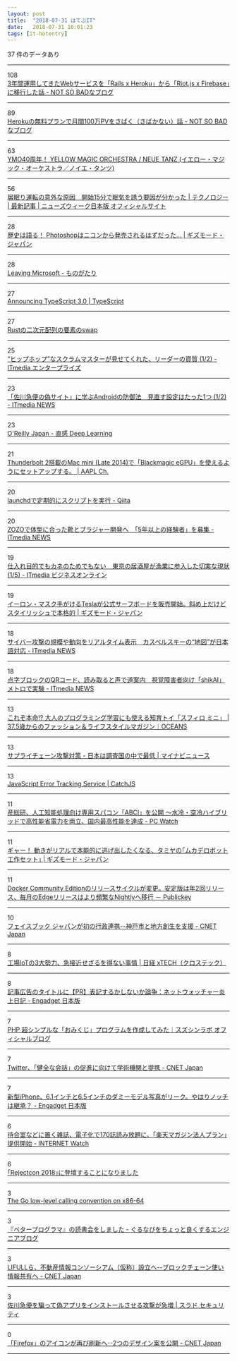 ```yaml
---
layout: post
title:  "2018-07-31 はてぶIT"
date:   2018-07-31 10:01:23
tags: [it-hotentry]
---
```

37 件のデータあり

<hr><div class="row">
<div class="col-1"><span class="badge badge-pill badge-success h2">108</span></div>
<div class="col-11"><a href='https://blog.notsobad.jp/entry/2018/03/31/132507' target='_blank'>3年間運用してきたWebサービスを「Rails x Heroku」から「Riot.js x Firebase」に移行した話 - NOT SO BADなブログ</a></div>
</div>
<hr>
<div class="row">
<div class="col-1"><span class="badge badge-pill badge-success h2">89</span></div>
<div class="col-11"><a href='https://blog.notsobad.jp/entry/2018/02/04/170844' target='_blank'>Herokuの無料プランで月間100万PVをさばく（さばかない）話 - NOT SO BADなブログ</a></div>
</div>
<hr>
<div class="row">
<div class="col-1"><span class="badge badge-pill badge-success h2">63</span></div>
<div class="col-11"><a href='http://www.110107.com/s/oto/page/YMO40?ima=3555' target='_blank'>YMO40周年！ YELLOW MAGIC ORCHESTRA / NEUE TANZ (イエロー・マジック・オーケストラ／ノイエ・タンツ)</a></div>
</div>
<hr>
<div class="row">
<div class="col-1"><span class="badge badge-pill badge-success h2">56</span></div>
<div class="col-11"><a href='https://www.newsweekjapan.jp/stories/technology/2018/07/post-10689.php' target='_blank'>居眠り運転の意外な原因　開始15分で眠気を誘う要因が分かった | テクノロジー | 最新記事 | ニューズウィーク日本版 オフィシャルサイト</a></div>
</div>
<hr>
<div class="row">
<div class="col-1"><span class="badge badge-pill badge-success h2">28</span></div>
<div class="col-11"><a href='https://www.gizmodo.jp/2011/05/post_8873.html' target='_blank'>歴史は語る！ Photoshopはニコンから発売されるはずだった... | ギズモード・ジャパン</a></div>
</div>
<hr>
<div class="row">
<div class="col-1"><span class="badge badge-pill badge-success h2">28</span></div>
<div class="col-11"><a href='http://atsushieno.hatenablog.com/entry/2018/07/31/030110' target='_blank'>Leaving Microsoft - ものがたり</a></div>
</div>
<hr>
<div class="row">
<div class="col-1"><span class="badge badge-pill badge-success h2">27</span></div>
<div class="col-11"><a href='https://blogs.msdn.microsoft.com/typescript/2018/07/30/announcing-typescript-3-0/' target='_blank'>Announcing TypeScript 3.0 | TypeScript</a></div>
</div>
<hr>
<div class="row">
<div class="col-1"><span class="badge badge-pill badge-success h2">27</span></div>
<div class="col-11"><a href='https://qiita.com/tanakh/items/d70561f038a0ef4f0ff1' target='_blank'>Rustの二次元配列の要素のswap</a></div>
</div>
<hr>
<div class="row">
<div class="col-1"><span class="badge badge-pill badge-success h2">25</span></div>
<div class="col-11"><a href='http://www.itmedia.co.jp/enterprise/articles/1807/29/news006.html' target='_blank'>“ヒップホップ”なスクラムマスターが見せてくれた、リーダーの資質 (1/2) - ITmedia エンタープライズ</a></div>
</div>
<hr>
<div class="row">
<div class="col-1"><span class="badge badge-pill badge-success h2">23</span></div>
<div class="col-11"><a href='http://www.itmedia.co.jp/news/articles/1807/31/news046.html' target='_blank'>「佐川急便の偽サイト」に学ぶAndroidの防御法　見直す設定はたった1つ (1/2) - ITmedia NEWS</a></div>
</div>
<hr>
<div class="row">
<div class="col-1"><span class="badge badge-pill badge-success h2">23</span></div>
<div class="col-11"><a href='http://www.oreilly.co.jp/books/9784873118260/index.html' target='_blank'>O'Reilly Japan - 直感 Deep Learning</a></div>
</div>
<hr>
<div class="row">
<div class="col-1"><span class="badge badge-pill badge-success h2">21</span></div>
<div class="col-11"><a href='https://applech2.com/archives/20180730-how-to-use-blackmagic-egpu-with-mac-mini-2014.html' target='_blank'>Thunderbolt 2搭載のMac mini (Late 2014)で「Blackmagic eGPU」を使えるようにセットアップする。 | AAPL Ch.</a></div>
</div>
<hr>
<div class="row">
<div class="col-1"><span class="badge badge-pill badge-success h2">20</span></div>
<div class="col-11"><a href='https://qiita.com/rsahara/items/7d37a4cb6c73329d4683' target='_blank'>launchdで定期的にスクリプトを実行 - Qiita</a></div>
</div>
<hr>
<div class="row">
<div class="col-1"><span class="badge badge-pill badge-success h2">20</span></div>
<div class="col-11"><a href='http://www.itmedia.co.jp/news/articles/1807/30/news123.html' target='_blank'>ZOZOで体型に合った靴とブラジャー開発へ　「5年以上の経験者」を募集 - ITmedia NEWS</a></div>
</div>
<hr>
<div class="row">
<div class="col-1"><span class="badge badge-pill badge-success h2">19</span></div>
<div class="col-11"><a href='http://www.itmedia.co.jp/business/articles/1807/31/news021.html' target='_blank'>仕入れ目的でもカネのためでもない　東京の居酒屋が漁業に参入した切実な現状 (1/5) - ITmedia ビジネスオンライン</a></div>
</div>
<hr>
<div class="row">
<div class="col-1"><span class="badge badge-pill badge-success h2">19</span></div>
<div class="col-11"><a href='https://www.gizmodo.jp/2018/07/tesla-surf-board.html' target='_blank'>イーロン・マスク手がけるTeslaが公式サーフボードを販売開始。斜め上だけどスタイリッシュで本格的 | ギズモード・ジャパン</a></div>
</div>
<hr>
<div class="row">
<div class="col-1"><span class="badge badge-pill badge-success h2">18</span></div>
<div class="col-11"><a href='http://www.itmedia.co.jp/news/articles/1807/30/news117.html' target='_blank'>サイバー攻撃の規模や動向をリアルタイム表示　カスペルスキーの“地図”が日本語対応 - ITmedia NEWS</a></div>
</div>
<hr>
<div class="row">
<div class="col-1"><span class="badge badge-pill badge-success h2">18</span></div>
<div class="col-11"><a href='http://www.itmedia.co.jp/news/articles/1807/30/news110.html' target='_blank'>点字ブロックのQRコード、読み取ると声で道案内　視覚障害者向け「shikAI」メトロで実験 - ITmedia NEWS</a></div>
</div>
<hr>
<div class="row">
<div class="col-1"><span class="badge badge-pill badge-success h2">13</span></div>
<div class="col-11"><a href='https://oceans.tokyo.jp/lifestyle/2018-0730-6/' target='_blank'>これぞ本命!? 大人のプログラミング学習にも使える知育トイ「スフィロ ミニ」 | 37.5歳からのファッション＆ライフスタイルマガジン｜OCEANS</a></div>
</div>
<hr>
<div class="row">
<div class="col-1"><span class="badge badge-pill badge-success h2">13</span></div>
<div class="col-11"><a href='https://news.mynavi.jp/article/20180731-671703/' target='_blank'>サプライチェーン攻撃対策 - 日本は調査国の中で最低 | マイナビニュース</a></div>
</div>
<hr>
<div class="row">
<div class="col-1"><span class="badge badge-pill badge-success h2">13</span></div>
<div class="col-11"><a href='https://catchjs.com/' target='_blank'>JavaScript Error Tracking Service | CatchJS</a></div>
</div>
<hr>
<div class="row">
<div class="col-1"><span class="badge badge-pill badge-success h2">11</span></div>
<div class="col-11"><a href='https://pc.watch.impress.co.jp/docs/news/1135632.html' target='_blank'>産総研、人工知能処理向け専用スパコン「ABCI」を公開 ～水冷・空冷ハイブリッドで高性能省電力を両立、国内最高性能を達成 - PC Watch</a></div>
</div>
<hr>
<div class="row">
<div class="col-1"><span class="badge badge-pill badge-success h2">11</span></div>
<div class="col-11"><a href='https://www.gizmodo.jp/2018/07/tamiya-centipede-robot.html' target='_blank'>ギャー！ 動きがリアルで本能的に逃げ出したくなる、タミヤの｢ムカデロボット工作セット｣ | ギズモード・ジャパン</a></div>
</div>
<hr>
<div class="row">
<div class="col-1"><span class="badge badge-pill badge-success h2">11</span></div>
<div class="col-11"><a href='https://www.publickey1.jp/blog/18/docker_community_edition2edgenightly.html' target='_blank'>Docker Community Editionのリリースサイクルが変更。安定版は年2回リリース、毎月のEdgeリリースはより頻繁なNightlyへ移行 － Publickey</a></div>
</div>
<hr>
<div class="row">
<div class="col-1"><span class="badge badge-pill badge-success h2">10</span></div>
<div class="col-11"><a href='https://japan.cnet.com/article/35123276/' target='_blank'>フェイスブック ジャパンが初の行政連携--神戸市と地方創生を支援 - CNET Japan</a></div>
</div>
<hr>
<div class="row">
<div class="col-1"><span class="badge badge-pill badge-success h2">8</span></div>
<div class="col-11"><a href='https://tech.nikkeibp.co.jp/atcl/nxt/mag/nc/18/020800017/072500094/' target='_blank'>工場IoTの3大勢力、急接近せざるを得ない事情 | 日経 xTECH（クロステック）</a></div>
</div>
<hr>
<div class="row">
<div class="col-1"><span class="badge badge-pill badge-success h2">8</span></div>
<div class="col-11"><a href='https://japanese.engadget.com/2017/07/11/pr/' target='_blank'>記事広告のタイトルに【PR】表記するかしないか論争：ネットウォッチャー炎上日記 - Engadget 日本版</a></div>
</div>
<hr>
<div class="row">
<div class="col-1"><span class="badge badge-pill badge-success h2">7</span></div>
<div class="col-11"><a href='https://suzushinlab.com/2018/07/30/simple-fortune-program-in-php/' target='_blank'>PHP 超シンプルな「おみくじ」プログラムを作成してみた｜スズシンラボ オフィシャルブログ</a></div>
</div>
<hr>
<div class="row">
<div class="col-1"><span class="badge badge-pill badge-success h2">7</span></div>
<div class="col-11"><a href='https://japan.cnet.com/article/35123280/' target='_blank'>Twitter、「健全な会話」の促進に向けて学術機関と提携 - CNET Japan</a></div>
</div>
<hr>
<div class="row">
<div class="col-1"><span class="badge badge-pill badge-success h2">7</span></div>
<div class="col-11"><a href='https://japanese.engadget.com/2018/07/30/iphone-6-1-6-5/' target='_blank'>新型iPhone、6.1インチと6.5インチのダミーモデル写真がリーク。やはりノッチは継承？ - Engadget 日本版</a></div>
</div>
<hr>
<div class="row">
<div class="col-1"><span class="badge badge-pill badge-success h2">6</span></div>
<div class="col-11"><a href='https://internet.watch.impress.co.jp/docs/news/1135559.html' target='_blank'>待合室などに置く雑誌、電子化で170誌読み放題に、「楽天マガジン法人プラン」提供開始 - INTERNET Watch</a></div>
</div>
<hr>
<div class="row">
<div class="col-1"><span class="badge badge-pill badge-success h2">6</span></div>
<div class="col-11"><a href='https://papix.hatenablog.com/entry/2018/07/30/182756' target='_blank'>｢Rejectcon 2018｣に登壇することになりました</a></div>
</div>
<hr>
<div class="row">
<div class="col-1"><span class="badge badge-pill badge-success h2">3</span></div>
<div class="col-11"><a href='http://science.raphael.poss.name/go-calling-convention-x86-64.html' target='_blank'>The Go low-level calling convention on x86-64</a></div>
</div>
<hr>
<div class="row">
<div class="col-1"><span class="badge badge-pill badge-success h2">3</span></div>
<div class="col-11"><a href='http://developers.gnavi.co.jp/entry/engineer_dokusho/' target='_blank'>『ベタープログラマ』の読書会をしました - ぐるなびをちょっと良くするエンジニアブログ</a></div>
</div>
<hr>
<div class="row">
<div class="col-1"><span class="badge badge-pill badge-success h2">3</span></div>
<div class="col-11"><a href='https://japan.cnet.com/article/35123277/' target='_blank'>LIFULLら、不動産情報コンソーシアム（仮称）設立へ--ブロックチェーン使い情報共有へ - CNET Japan</a></div>
</div>
<hr>
<div class="row">
<div class="col-1"><span class="badge badge-pill badge-success h2">3</span></div>
<div class="col-11"><a href='https://security.srad.jp/story/18/07/30/1337256/' target='_blank'>佐川急便を騙って偽アプリをインストールさせる攻撃が急増 | スラド セキュリティ</a></div>
</div>
<hr>
<div class="row">
<div class="col-1"><span class="badge badge-pill badge-success h2">0</span></div>
<div class="col-11"><a href='https://japan.cnet.com/article/35123285/' target='_blank'>「Firefox」のアイコンが再び刷新へ--2つのデザイン案を公開 - CNET Japan</a></div>
</div>
<hr>
